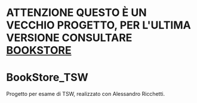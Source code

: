 # **ATTENZIONE QUESTO  È UN VECCHIO PROGETTO, PER L'ULTIMA VERSIONE CONSULTARE [BOOKSTORE](https://github.com/IlSelva/BookStore2_TSW)**

# BookStore_TSW

Progetto per esame di TSW, realizzato con Alessandro Ricchetti.


